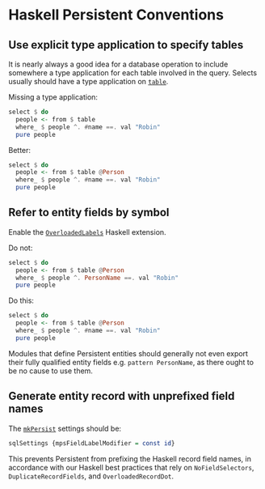# Haskell Persistent Conventions

## Use explicit type application to specify tables

It is nearly always a good idea for a database operation to include somewhere
a type application for each table involved in the query. Selects usually should
have a type application on [`table`][table].

Missing a type application:

```hs
select $ do
  people <- from $ table
  where_ $ people ^. #name ==. val "Robin"
  pure people
```

Better:

```hs
select $ do
  people <- from $ table @Person
  where_ $ people ^. #name ==. val "Robin"
  pure people
```

## Refer to entity fields by symbol

Enable the [`OverloadedLabels`][overloaded-labels] Haskell extension.

Do not:

```hs
select $ do
  people <- from $ table @Person
  where_ $ people ^. PersonName ==. val "Robin"
  pure people
```

Do this:

```hs
select $ do
  people <- from $ table @Person
  where_ $ people ^. #name ==. val "Robin"
  pure people
```

Modules that define Persistent entities should generally not even export their
fully qualified entity fields e.g. `pattern PersonName`, as there ought to be
no cause to use them.

## Generate entity record with unprefixed field names

The [`mkPersist`][th] settings should be:

```hs
sqlSettings {mpsFieldLabelModifier = const id}
```

This prevents Persistent from prefixing the Haskell record field names,
in accordance with our Haskell best practices that rely on `NoFieldSelectors`,
`DuplicateRecordFields`, and `OverloadedRecordDot`.

[th]: https://hackage.haskell.org/package/persistent/docs/Database-Persist-TH.html
[table]: https://hackage.haskell.org/package/esqueleto-3.6.0.0/docs/Database-Esqueleto-Experimental.html#v:table
[overloaded-labels]: https://ghc.gitlab.haskell.org/ghc/doc/users_guide/exts/overloaded_labels.html
